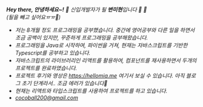 <p>
 <em> <b>Hey there, 안녕하세요~!</b> 👋
  신입개발자가 될 <b>변미현</b>입니다 🌱 🌱 <br>
  (될을 빼고 싶어요ㅠㅠ🙏)
  
  
  </br>
  
  
  - 저는 8개월 정도 프로그래밍을 공부했습니다. 중간에 영어공부와 다른 일을 하면서 조금 공백이 있지만, 꾸준하게 프로그래밍을 공부해왔습니다. </br>
 - 프로그래밍을 Java로 시작하여, 파이썬을 거쳐, 현재는 자바스크립트를 기반한 Typescript를 공부하고 있습니다.</br>
- 자바스크립트의 라이브러리인 리액트를 활용하여, 컴포넌트를 재사용하면서 두개의 프로젝트를 완료하였습니다.</br>
- 프로젝트 후기와 영상은 https://hellomia.me 여기서 보실 수 있습니다. 아직 블로그 초기 단계라서.. 조금 에러가 있습니다🙏</br>
- 현재는 리액트와 타입스크립트를 사용하여 프로젝트를 하고 있습니다. </br>
- cocoball200@gmail.com
 </em>
 </p>

